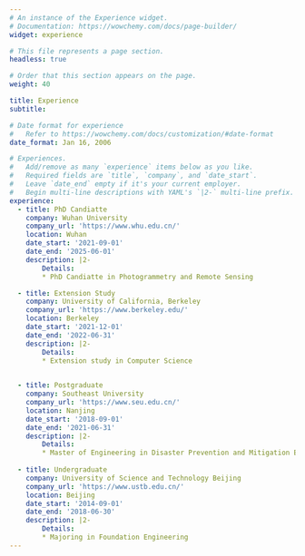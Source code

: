 ```yaml
---
# An instance of the Experience widget.
# Documentation: https://wowchemy.com/docs/page-builder/
widget: experience

# This file represents a page section.
headless: true

# Order that this section appears on the page.
weight: 40

title: Experience
subtitle:

# Date format for experience
#   Refer to https://wowchemy.com/docs/customization/#date-format
date_format: Jan 16, 2006

# Experiences.
#   Add/remove as many `experience` items below as you like.
#   Required fields are `title`, `company`, and `date_start`.
#   Leave `date_end` empty if it's your current employer.
#   Begin multi-line descriptions with YAML's `|2-` multi-line prefix.
experience:
  - title: PhD Candiatte
    company: Wuhan University
    company_url: 'https://www.whu.edu.cn/'
    location: Wuhan
    date_start: '2021-09-01'
    date_end: '2025-06-01'
    description: |2-
        Details:
        * PhD Candiatte in Photogrammetry and Remote Sensing

  - title: Extension Study
    company: University of California, Berkeley
    company_url: 'https://www.berkeley.edu/'
    location: Berkeley
    date_start: '2021-12-01'
    date_end: '2022-06-31'
    description: |2-
        Details:
        * Extension study in Computer Science
        

  - title: Postgraduate
    company: Southeast University
    company_url: 'https://www.seu.edu.cn/'
    location: Nanjing
    date_start: '2018-09-01'
    date_end: '2021-06-31'
    description: |2-
        Details:
        * Master of Engineering in Disaster Prevention and Mitigation Engineering
        
  - title: Undergraduate
    company: University of Science and Technology Beijing
    company_url: 'https://www.ustb.edu.cn/'
    location: Beijing
    date_start: '2014-09-01'
    date_end: '2018-06-30'
    description: |2-
        Details:
        * Majoring in Foundation Engineering
---
```

